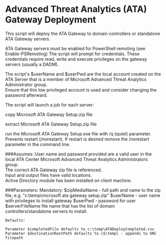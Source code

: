 # Advanced Threat Analytics (ATA) Gateway Deployment
This script will deploy the ATA Gateway to domain controllers or standalone ATA Gateway servers.

ATA Gateway servers must be enabled for PowerShell remoting (see Enable-PSRemoting)
The script will prompt for credentials.  These credentials require read, write and execute privileges on the gateway servers (usually a DADM).

The script's $userName and $userPwd are the local account created on the ATA Server that is a member of Microsoft Advanced Threat Analytics Administrator group.   
Ensure that this low privileged account is used and consider changing the password afterward.

The script will launch a job for each server:

copy Microsoft ATA Gateway Setup.zip file 

extract Microsoft ATA Gateway Setup.zip file 

run the Microsoft ATA Gateway Setup.exe file with /q (quiet) parameter. Prevents restart (/norestart).  If restart is desired remove the /norestart parameter in the command line.

###Assumes: 
User name and password provided are a valid user in the local ATA Center Microsoft Advanced Threat Analytics Administrators group.  
The correct ATA Gateway zip file is referenced.  
Input and output files have valid locations.  
Active Directory module has been installed on client machine.

###Parameters:
    Mandatory:
    $zipMediaName - full path and name to the zip file, e.g. "c:\temp\microsoft ata gateway setup.zip"
    $userName - user name with privileges to install gateway
    $userPwd - password for user
    $serverFileName file name that has the list of domain controllers/standalone servers to install. 
   
    Defaults:
    
    Parameter $completedFile defaults to c:\temp\ATADeployCompleted.csv
    Parameter $destinationRootPath defaults to c$\temp\ - appends to UNC filepath
